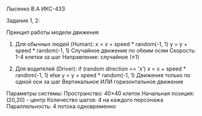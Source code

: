 Лысенко В.А ИКС-433

Задание 1, 2:

Принцип работы модели движения

1. Для обычных людей (Human):
x = x + speed * random(-1, 1)
y = y + speed * random(-1, 1)
Случайное движение по обеим осям
Скорость: 1-4 клетки за шаг
Направление: случайное (±1)

3. Для водителей (Driver):
if (random direction == 'x') 
    x = x + speed * random(-1, 1)
else 
    y = y + speed * random(-1, 1)
Движение только по одной оси за шаг
Вертикальное ИЛИ горизонтальное движение

Параметры системы:
Пространство: 40×40 клеток
Начальная позиция: (20,20) - центр
Количество шагов: 4 на каждого персонажа
Параллельность: 4 потока одновременно
